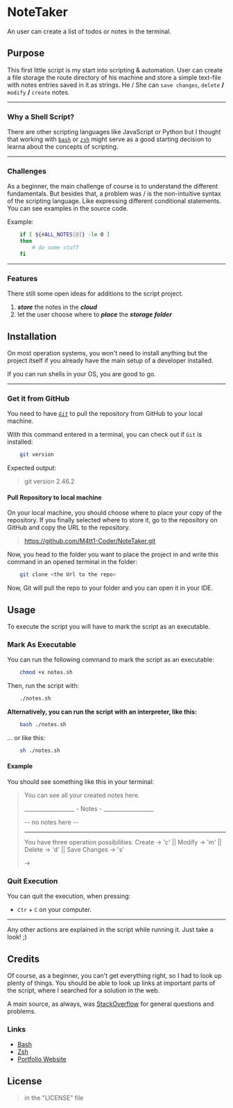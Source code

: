 # NoteTaker

An user can create a list of todos or notes in the terminal.

## Purpose

This first little script is my start into scripting & automation. User can create a file storage the route directory of his machine and store a simple text-file with notes entries saved in it as strings. He / She can `save changes`, `delete` **/** `modify` **/** `create` notes.  

___

### Why a Shell Script? 

There are other scripting languages like JavaScript or Python but I thought that working with [`bash`](https://www.gnu.org/software/bash/manual/bash.html) or [`zsh`](https://zsh.sourceforge.io/Doc/) might serve as a good starting decision to learna about the concepts of scripting. 

___

### Challenges

As a beginner, the main challenge of course is to understand the different fundamentals. But besides that, a problem was / is the non-intuitive syntax of the scripting language. Like expressing different conditional statements. You can see examples in the source code.

Example: 

```bash
    if [ ${#ALL_NOTES[@]} -le 0 ]
    then
        # do some stuff
    fi
```

___

### Features

There still some open ideas for additions to the script project.

1. **_store_** the notes in the **_cloud_**
2. let the user choose where to **_place_** the **_storage folder_**

## Installation

On most operation systems, you won't need to install anything but the project itself if you already have the main setup of a developer installed.

If you can run shells in your OS, you are good to go.

___

### Get it from GitHub

You need to have [_`Git`_](https://git-scm.com/downloads) to pull the repository from GitHub to your local machine.

With this command entered in a terminal, you can check out if `Git` is installed:
```bash
    git version
```
Expected output:
> git version 2.46.2

#### Pull Repository to local machine

On your local machine, you should choose where to place your copy of the repository. If you finally selected where to store it, go to the repository on GitHub and copy the URL to the repository.

> https://github.com/M4tt1-Coder/NoteTaker.git

Now, you head to the folder you want to place the project in and write this command in an opened terminal in the folder:

```bash
    git clone <the Url to the repo>
```

Now, Git will pull the repo to your folder and you can open it in your IDE.

## Usage

To execute the script you will have to mark the script as an executable.

### Mark As Executable

You can run the following command to mark the script as an executable:

```bash
    chmod +x notes.sh
```

Then, run the script with:

```bash
    ./notes.sh
```

**Alternatively, you can run the script with an interpreter, like this:**

```bash
    bash ./notes.sh
```

... or like this: 

```bash
    sh ./notes.sh
```

#### Example

You should see something like this in your terminal:

> You can see all your created notes here.
>
> __________________ - Notes - __________________
> 
> -- no notes here --
> 
> ________________________________________________________________
> 
> You have three operation possibilities.
> Create -> 'c' || Modify -> 'm' || Delete -> 'd' || Save Changes -> 's'
> 
> -> 

### Quit Execution

You can quit the execution, when pressing: 

- `Ctr` + `C` on your computer.

___

Any other actions are explained in the script while running it. Just take a look! ;)

## Credits

Of course, as a beginner, you can't get everything right, so I had to look up plenty of things. You should be able to look up links at important parts of the script, where I searched for a solution in the web. 

A main source, as always, was [StackOverflow](https://stackoverflow.com/) for general questions and problems.

### Links

- [Bash](https://www.gnu.org/software/bash/manual/bash.html)
- [Zsh](https://wiki.archlinux.org/title/Zsh)
- [Portfolio Website](https://matthisgeissler.pages.dev) 

## License

> in the "LICENSE" file